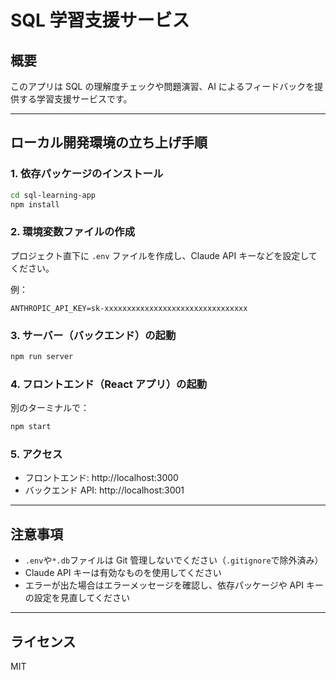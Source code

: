# SQL 学習支援サービス

## 概要

このアプリは SQL の理解度チェックや問題演習、AI によるフィードバックを提供する学習支援サービスです。

---

## ローカル開発環境の立ち上げ手順

### 1. 依存パッケージのインストール

```bash
cd sql-learning-app
npm install
```

### 2. 環境変数ファイルの作成

プロジェクト直下に `.env` ファイルを作成し、Claude API キーなどを設定してください。

例：

```
ANTHROPIC_API_KEY=sk-xxxxxxxxxxxxxxxxxxxxxxxxxxxxxxxx
```

### 3. サーバー（バックエンド）の起動

```bash
npm run server
```

### 4. フロントエンド（React アプリ）の起動

別のターミナルで：

```bash
npm start
```

### 5. アクセス

- フロントエンド: http://localhost:3000
- バックエンド API: http://localhost:3001

---

## 注意事項

- `.env`や`*.db`ファイルは Git 管理しないでください（`.gitignore`で除外済み）
- Claude API キーは有効なものを使用してください
- エラーが出た場合はエラーメッセージを確認し、依存パッケージや API キーの設定を見直してください

---

## ライセンス

MIT
